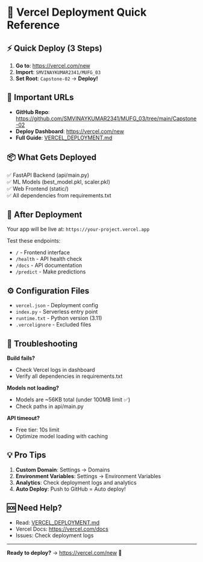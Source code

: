 # 🚀 Vercel Deployment Quick Reference

## ⚡ Quick Deploy (3 Steps)

1. **Go to**: https://vercel.com/new
2. **Import**: `SMVINAYKUMAR2341/MUFG_03`
3. **Set Root**: `Capstone-02` → **Deploy!**

## 🔗 Important URLs

- **GitHub Repo**: https://github.com/SMVINAYKUMAR2341/MUFG_03/tree/main/Capstone-02
- **Deploy Dashboard**: https://vercel.com/new
- **Full Guide**: [VERCEL_DEPLOYMENT.md](./VERCEL_DEPLOYMENT.md)

## 📦 What Gets Deployed

✅ FastAPI Backend (api/main.py)  
✅ ML Models (best_model.pkl, scaler.pkl)  
✅ Web Frontend (static/)  
✅ All dependencies from requirements.txt  

## 🎯 After Deployment

Your app will be live at: `https://your-project.vercel.app`

Test these endpoints:
- `/` - Frontend interface
- `/health` - API health check
- `/docs` - API documentation
- `/predict` - Make predictions

## ⚙️ Configuration Files

- `vercel.json` - Deployment config
- `index.py` - Serverless entry point
- `runtime.txt` - Python version (3.11)
- `.vercelignore` - Excluded files

## 🐛 Troubleshooting

**Build fails?**
- Check Vercel logs in dashboard
- Verify all dependencies in requirements.txt

**Models not loading?**
- Models are ~56KB total (under 100MB limit ✅)
- Check paths in api/main.py

**API timeout?**
- Free tier: 10s limit
- Optimize model loading with caching

## 💡 Pro Tips

1. **Custom Domain**: Settings → Domains
2. **Environment Variables**: Settings → Environment Variables  
3. **Analytics**: Check deployment logs and analytics
4. **Auto Deploy**: Push to GitHub = Auto deploy!

## 🆘 Need Help?

- Read: [VERCEL_DEPLOYMENT.md](./VERCEL_DEPLOYMENT.md)
- Vercel Docs: https://vercel.com/docs
- Issues: Check deployment logs

---

**Ready to deploy?** → https://vercel.com/new 🚀
